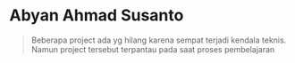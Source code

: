 # Abyan Ahmad Susanto 

 >Beberapa project ada yg hilang karena sempat terjadi kendala teknis. Namun project tersebut terpantau pada saat proses pembelajaran

